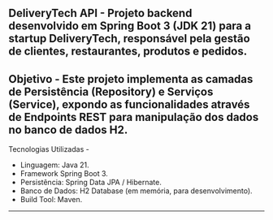DeliveryTech API -
Projeto backend desenvolvido em Spring Boot 3 (JDK 21) para a startup DeliveryTech, responsável pela gestão de clientes, restaurantes, produtos e pedidos.
---
Objetivo -
Este projeto implementa as camadas de Persistência (Repository) e Serviços (Service), expondo as funcionalidades através de Endpoints REST para manipulação dos dados no banco de dados H2.
---
Tecnologias Utilizadas -
* Linguagem: Java 21.
* Framework Spring Boot 3.
* Persistência: Spring Data JPA / Hibernate.
* Banco de Dados: H2 Database (em memória, para desenvolvimento).
* Build Tool: Maven.
---
